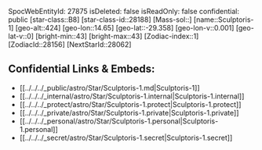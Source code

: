 ﻿---
location: [-29.358,-14.65,424]
type: Star
tags:
- astro/Star

---
SpocWebEntityId: 27875
isDeleted: false
isReadOnly: false
confidential: public
[star-class::B8]
[star-class-id::28188]
[Mass-sol::]
[name::Sculptoris-1]
[geo-alt::424]
[geo-lon::14.65]
[geo-lat::-29.358]
[geo-lon-v::0.001]
[geo-lat-v::0]
[bright-min::43]
[bright-max::43]
[Zodiac-index::1]
[ZodiacId::28156]
[NextStarId::28062]



## Confidential Links & Embeds: 
- [[../../../_public/astro/Star/Sculptoris-1.md|Sculptoris-1]] 
- [[../../../_internal/astro/Star/Sculptoris-1.internal|Sculptoris-1.internal]] 
- [[../../../_protect/astro/Star/Sculptoris-1.protect|Sculptoris-1.protect]] 
- [[../../../_private/astro/Star/Sculptoris-1.private|Sculptoris-1.private]] 
- [[../../../_personal/astro/Star/Sculptoris-1.personal|Sculptoris-1.personal]] 
- [[../../../_secret/astro/Star/Sculptoris-1.secret|Sculptoris-1.secret]] 
